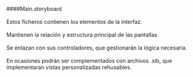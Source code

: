 
####Main.storyboard
<br /><br />
Estos ficheros contienen los elementos de la interfaz.
<br /><br />
Mantienen la relación y estructura principal de las pantallas
<br /><br />
Se enlazan con sus controladores, que gestionarán la lógica necesaria.
<br /><br />
En ocasiones podrán ser complementados con archivos .xib, que implementaran vistas personalizadas rehusables.